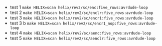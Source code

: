 * test 1
  `make HELIX=scan helix/rev2/sc/enc:five_rows:avrdude-loop`
* test 2
  `make HELIX=scan helix/rev2/sc/enclr:five_rows:avrdude-loop`
* test 3
  `make HELIX=scan helix/rev2/sc/encr1:five_rows:avrdude-loop`
* test 3 b
  `make HELIX=scan helix/rev2/sc/encr1_nop:five_rows:avrdude-loop`
* test 4
  `make HELIX=scan helix/rev2/sc/aenc:five_rows:avrdude-loop`
* test 5
  `make HELIX=scan helix/rev2/sc/aenclr:five_rows:avrdude-loop`

